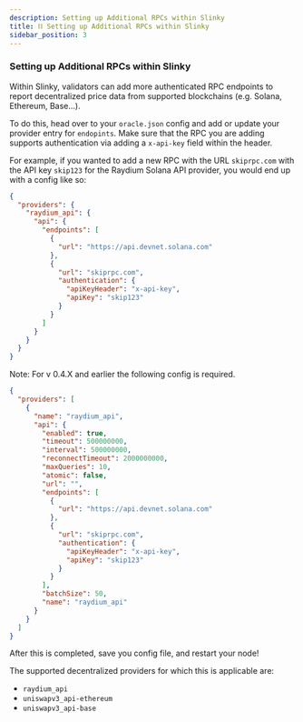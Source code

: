 ```yaml
---
description: Setting up Additional RPCs within Slinky
title: ⛓️ Setting up Additional RPCs within Slinky
sidebar_position: 3
---
```


### Setting up Additional RPCs within Slinky

Within Slinky, validators can add more authenticated RPC endpoints to report decentralized price data from supported blockchains (e.g. Solana, Ethereum, Base...).

To do this, head over to your `oracle.json` config and add or update your provider entry for `endopints`. Make sure that the RPC you are adding supports authentication via adding a `x-api-key` field within the header.

For example, if you wanted to add a new RPC with the URL `skiprpc.com` with the API key `skip123` for the Raydium Solana API provider, you would end up with a config like so:

```json
{
  "providers": {
    "raydium_api": {
      "api": {
        "endpoints": [
          {
            "url": "https://api.devnet.solana.com"
          },
          {
            "url": "skiprpc.com",
            "authentication": {
              "apiKeyHeader": "x-api-key",
              "apiKey": "skip123"
            }
          }
        ]
      }
    }
  }
}
```

Note: For v 0.4.X and earlier the following config is required.

```json
{
  "providers": [
    {
      "name": "raydium_api",
      "api": {
        "enabled": true,
        "timeout": 500000000,
        "interval": 500000000,
        "reconnectTimeout": 2000000000,
        "maxQueries": 10,
        "atomic": false,
        "url": "",
        "endpoints": [
          {
            "url": "https://api.devnet.solana.com"
          },
          {
            "url": "skiprpc.com",
            "authentication": {
              "apiKeyHeader": "x-api-key",
              "apiKey": "skip123"
            }
          }
        ],
        "batchSize": 50,
        "name": "raydium_api"
      }
    }
  ]
}
```

After this is completed, save you config file, and restart your node!

The supported decentralized providers for which this is applicable are:

- `raydium_api`
- `uniswapv3_api-ethereum`
- `uniswapv3_api-base`

